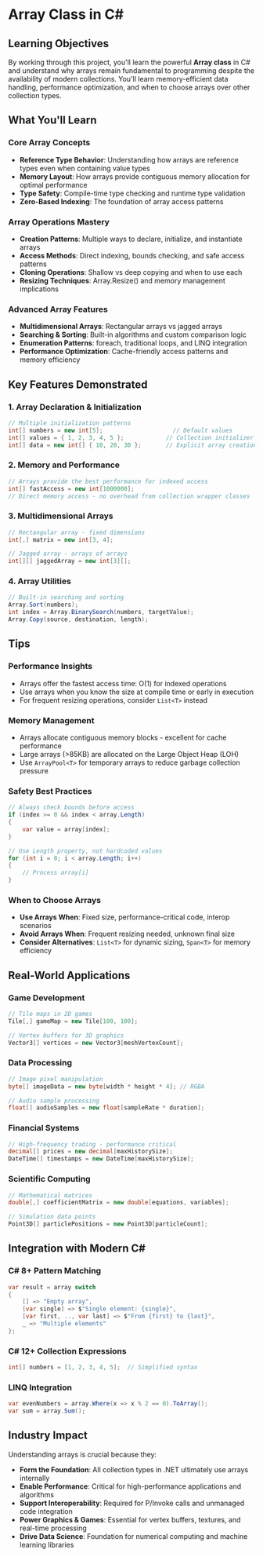 # Array Class in C#

## Learning Objectives
By working through this project, you'll learn the powerful **Array class** in C# and understand why arrays remain fundamental to programming despite the availability of modern collections. You'll learn memory-efficient data handling, performance optimization, and when to choose arrays over other collection types.

## What You'll Learn

### Core Array Concepts
- **Reference Type Behavior**: Understanding how arrays are reference types even when containing value types
- **Memory Layout**: How arrays provide contiguous memory allocation for optimal performance
- **Type Safety**: Compile-time type checking and runtime type validation
- **Zero-Based Indexing**: The foundation of array access patterns

### Array Operations Mastery
- **Creation Patterns**: Multiple ways to declare, initialize, and instantiate arrays
- **Access Methods**: Direct indexing, bounds checking, and safe access patterns
- **Cloning Operations**: Shallow vs deep copying and when to use each
- **Resizing Techniques**: Array.Resize() and memory management implications

### Advanced Array Features
- **Multidimensional Arrays**: Rectangular arrays vs jagged arrays
- **Searching & Sorting**: Built-in algorithms and custom comparison logic
- **Enumeration Patterns**: foreach, traditional loops, and LINQ integration
- **Performance Optimization**: Cache-friendly access patterns and memory efficiency

## Key Features Demonstrated

### 1. **Array Declaration & Initialization**
```csharp
// Multiple initialization patterns
int[] numbers = new int[5];                    // Default values
int[] values = { 1, 2, 3, 4, 5 };            // Collection initializer
int[] data = new int[] { 10, 20, 30 };       // Explicit array creation
```

### 2. **Memory and Performance**
```csharp
// Arrays provide the best performance for indexed access
int[] fastAccess = new int[1000000];
// Direct memory access - no overhead from collection wrapper classes
```

### 3. **Multidimensional Arrays**
```csharp
// Rectangular array - fixed dimensions
int[,] matrix = new int[3, 4];

// Jagged array - arrays of arrays
int[][] jaggedArray = new int[3][];
```

### 4. **Array Utilities**
```csharp
// Built-in searching and sorting
Array.Sort(numbers);
int index = Array.BinarySearch(numbers, targetValue);
Array.Copy(source, destination, length);
```

## Tips

### **Performance Insights**
- Arrays offer the fastest access time: O(1) for indexed operations
- Use arrays when you know the size at compile time or early in execution
- For frequent resizing operations, consider `List<T>` instead

### **Memory Management**
- Arrays allocate contiguous memory blocks - excellent for cache performance
- Large arrays (>85KB) are allocated on the Large Object Heap (LOH)
- Use `ArrayPool<T>` for temporary arrays to reduce garbage collection pressure

### **Safety Best Practices**
```csharp
// Always check bounds before access
if (index >= 0 && index < array.Length)
{
    var value = array[index];
}

// Use Length property, not hardcoded values
for (int i = 0; i < array.Length; i++)
{
    // Process array[i]
}
```

### **When to Choose Arrays**
- **Use Arrays When**: Fixed size, performance-critical code, interop scenarios
- **Avoid Arrays When**: Frequent resizing needed, unknown final size
- **Consider Alternatives**: `List<T>` for dynamic sizing, `Span<T>` for memory efficiency

## Real-World Applications

### **Game Development**
```csharp
// Tile maps in 2D games
Tile[,] gameMap = new Tile[100, 100];

// Vertex buffers for 3D graphics
Vector3[] vertices = new Vector3[meshVertexCount];
```

### **Data Processing**
```csharp
// Image pixel manipulation
byte[] imageData = new byte[width * height * 4]; // RGBA

// Audio sample processing
float[] audioSamples = new float[sampleRate * duration];
```

### **Financial Systems**
```csharp
// High-frequency trading - performance critical
decimal[] prices = new decimal[maxHistorySize];
DateTime[] timestamps = new DateTime[maxHistorySize];
```

### **Scientific Computing**
```csharp
// Mathematical matrices
double[,] coefficientMatrix = new double[equations, variables];

// Simulation data points
Point3D[] particlePositions = new Point3D[particleCount];
```


## Integration with Modern C#

### **C# 8+ Pattern Matching**
```csharp
var result = array switch
{
    [] => "Empty array",
    [var single] => $"Single element: {single}",
    [var first, .., var last] => $"From {first} to {last}",
    _ => "Multiple elements"
};
```

### **C# 12+ Collection Expressions**
```csharp
int[] numbers = [1, 2, 3, 4, 5];  // Simplified syntax
```

### **LINQ Integration**
```csharp
var evenNumbers = array.Where(x => x % 2 == 0).ToArray();
var sum = array.Sum();
```

## Industry Impact

Understanding arrays is crucial because they:

- **Form the Foundation**: All collection types in .NET ultimately use arrays internally
- **Enable Performance**: Critical for high-performance applications and algorithms
- **Support Interoperability**: Required for P/Invoke calls and unmanaged code integration
- **Power Graphics & Games**: Essential for vertex buffers, textures, and real-time processing
- **Drive Data Science**: Foundation for numerical computing and machine learning libraries

